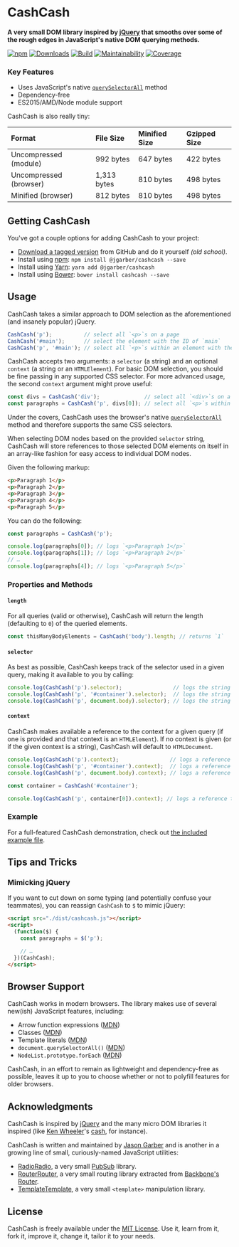 # CashCash

**A very small DOM library inspired by [jQuery](https://jquery.com) that smooths over some of the rough edges in JavaScript's native DOM querying methods.**

[![npm](https://img.shields.io/npm/v/@jgarber/cashcash.svg?style=for-the-badge)](https://www.npmjs.com/package/@jgarber/cashcash)
[![Downloads](https://img.shields.io/npm/dt/@jgarber/cashcash.svg?style=for-the-badge)](https://www.npmjs.com/package/@jgarber/cashcash)
[![Build](https://img.shields.io/travis/jgarber623/CashCash.svg?style=for-the-badge)](https://travis-ci.org/jgarber623/CashCash)
[![Maintainability](https://img.shields.io/codeclimate/maintainability/jgarber623/CashCash.svg?style=for-the-badge)](https://codeclimate.com/github/jgarber623/CashCash)
[![Coverage](https://img.shields.io/codeclimate/coverage/jgarber623/CashCash.svg?style=for-the-badge)](https://codeclimate.com/github/jgarber623/CashCash)

### Key Features

- Uses JavaScript's native [`querySelectorAll`](https://developer.mozilla.org/en-US/docs/Web/API/Document/querySelectorAll) method
- Dependency-free
- ES2015/AMD/Node module support

CashCash is also really tiny:

| Format                 | File Size   | Minified Size | Gzipped Size |
|:-----------------------|:------------|:--------------|:-------------|
| Uncompressed (module)  | 992 bytes   | 647 bytes     | 422 bytes    |
| Uncompressed (browser) | 1,313 bytes | 810 bytes     | 498 bytes    |
| Minified (browser)     | 812 bytes   | 810 bytes     | 498 bytes    |

## Getting CashCash

You've got a couple options for adding CashCash to your project:

- [Download a tagged version](https://github.com/jgarber623/CashCash/tags) from GitHub and do it yourself _(old school)_.
- Install using [npm](https://www.npmjs.com/package/@jgarber/cashcash): `npm install @jgarber/cashcash --save`
- Install using [Yarn](https://yarnpkg.com/en/package/@jgarber/cashcash): `yarn add @jgarber/cashcash`
- Install using [Bower](https://bower.io/search/?q=cashcash): `bower install cashcash --save`

## Usage

CashCash takes a similar approach to DOM selection as the aforementioned (and insanely popular) jQuery.

```js
CashCash('p');          // select all `<p>`s on a page
CashCash('#main');      // select the element with the ID of `main`
CashCash('p', '#main'); // select all `<p>`s within an element with the ID of `main`
```

CashCash accepts two arguments: a `selector` (a string) and an optional `context` (a string or an `HTMLElement`). For basic DOM selection, you should be fine passing in any supported CSS selector. For more advanced usage, the second `context` argument might prove useful:

```js
const divs = CashCash('div');              // select all `<div>`s on a page
const paragraphs = CashCash('p', divs[0]); // select all `<p>`s within the first `<div>`
```

Under the covers, CashCash uses the browser's native [`querySelectorAll`](https://developer.mozilla.org/en-US/docs/Web/API/Document/querySelectorAll) method and therefore supports the same CSS selectors.

When selecting DOM nodes based on the provided `selector` string, CashCash will store references to those selected DOM elements on itself in an array-like fashion for easy access to individual DOM nodes.

Given the following markup:

```html
<p>Paragraph 1</p>
<p>Paragraph 2</p>
<p>Paragraph 3</p>
<p>Paragraph 4</p>
<p>Paragraph 5</p>
```

You can do the following:

```js
const paragraphs = CashCash('p');

console.log(paragraphs[0]); // logs `<p>Paragraph 1</p>`
console.log(paragraphs[1]); // logs `<p>Paragraph 2</p>`
// …
console.log(paragraphs[4]); // logs `<p>Paragraph 5</p>`
```

### Properties and Methods

#### `length`

For all queries (valid or otherwise), CashCash will return the length (defaulting to `0`) of the queried elements.

```js
const thisManyBodyElements = CashCash('body').length; // returns `1`
```

#### `selector`

As best as possible, CashCash keeps track of the selector used in a given query, making it available to you by calling:

```js
console.log(CashCash('p').selector);                // logs the string `p`
console.log(CashCash('p', '#container').selector);  // logs the string `#container p`
console.log(CashCash('p', document.body).selector); // logs the string `p`
```

#### `context`

CashCash makes available a reference to the context for a given query (if one is provided and that context is an `HTMLElement`). If no context is given (or if the given context is a string), CashCash will default to `HTMLDocument`.

```js
console.log(CashCash('p').context);                // logs a reference to `HTMLDocument`
console.log(CashCash('p', '#container').context);  // logs a reference to `HTMLDocument`
console.log(CashCash('p', document.body).context); // logs a reference to `<body>`

const container = CashCash('#container');

console.log(CashCash('p', container[0]).context); // logs a reference to `<div id="container">`
```

### Example

For a full-featured CashCash demonstration, check out [the included example file](https://github.com/jgarber623/CashCash/blob/master/example/index.html).

## Tips and Tricks

### Mimicking jQuery

If you want to cut down on some typing (and potentially confuse your teammates), you can reassign `CashCash` to `$` to mimic jQuery:

```html
<script src="./dist/cashcash.js"></script>
<script>
  (function($) {
    const paragraphs = $('p');

    // …
  })(CashCash);
</script>
```

## Browser Support

CashCash works in modern browsers. The library makes use of several new(ish) JavaScript features, including:

- Arrow function expressions ([MDN](https://developer.mozilla.org/en-US/docs/Web/JavaScript/Reference/Functions/Arrow_functions))
- Classes ([MDN](https://developer.mozilla.org/en-US/docs/Web/JavaScript/Reference/Classes))
- Template literals ([MDN](https://developer.mozilla.org/en-US/docs/Web/JavaScript/Reference/Template_literals))
- `document.querySelectorAll()` ([MDN](https://developer.mozilla.org/en-US/docs/Web/API/Document/querySelectorAll))
- `NodeList.prototype.forEach` ([MDN](https://developer.mozilla.org/en-US/docs/Web/API/NodeList/forEach))

CashCash, in an effort to remain as lightweight and dependency-free as possible, leaves it up to you to choose whether or not to polyfill features for older browsers.

## Acknowledgments

CashCash is inspired by [jQuery](https://jquery.com) and the many micro DOM libraries it inspired (like [Ken Wheeler](http://kenwheeler.github.io)'s [cash](https://github.com/kenwheeler/cash), for instance).

CashCash is written and maintained by [Jason Garber](https://sixtwothree.org) and is another in a growing line of small, curiously-named JavaScript utilities:

- [RadioRadio](https://github.com/jgarber623/RadioRadio), a very small [PubSub](https://en.wikipedia.org/wiki/Publish–subscribe_pattern) library.
- [RouterRouter](https://github.com/jgarber623/RouterRouter), a very small routing library extracted from [Backbone's Router](http://backbonejs.org/docs/backbone.html#section-185).
- [TemplateTemplate](https://github.com/jgarber623/TemplateTemplate), a very small `<template>` manipulation library.

## License

CashCash is freely available under the [MIT License](https://opensource.org/licenses/MIT). Use it, learn from it, fork it, improve it, change it, tailor it to your needs.
